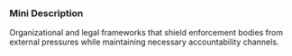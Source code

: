 ### Mini Description

Organizational and legal frameworks that shield enforcement bodies from external pressures while maintaining necessary accountability channels.
